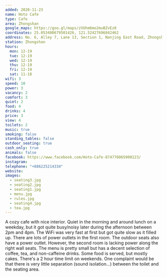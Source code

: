 ```yaml
---
added: 2020-11-23
name: Hoto Cafe
type: Cafe
area: Zhongshan
google_maps: https://goo.gl/maps/zVUhm6mo2muBZvEz8
coordinates: 25.053480679501426, 121.52427696842462
address: No. 6, Alley 7, Lane 13, Section 1, Nanjing East Road, Zhongshan District, Taipei City, Taiwan 10491
station: Zhongshan
hours:
  mon: 12-19
  tue: 12-19
  wed: 12-19
  thu: 12-19
  fri: 12-19
  sat: 11-18
wifi: 3
speed: 10
power: 3
vacancy: 2
comfort: 3
quiet: 2
food: 4
drinks: 4
price: 3
view: 4
toilets: 2
music: true
smoking: false
standing_tables: false
outdoor_seating: true
cash_only: true
animals: false
facebook: https://www.facebook.com/Hoto-Cafe-874776065900123/
instagram: 
telephone: "+886225214334"
website: 
images:
  - seating3.jpg
  - seating2.jpg
  - seating1.jpg
  - menu.jpg
  - rules.jpg
  - seating4.jpg
  - tea.jpg
---
```


A cozy cafe with nice interior. Quiet in the morning and around lunch on a weekday, but it got quite busy/noisy later during the afternoon between 2pm and 4pm. The WiFi was very fast at first but got quite slow as it filled up. There are lots of power outlets in the first room. The outdoor seats also have a power outlet. However, the second room is lacking power along the right wall seats. The menu is pretty small but has a decent selection of coffee, tea, and non-caffeine drinks. Some food is served, but mostly cakes. There's a 2 hour time limit on weekends. One complaint would be that there is very little separation (sound isolation...) between the toilet and the seating area.
